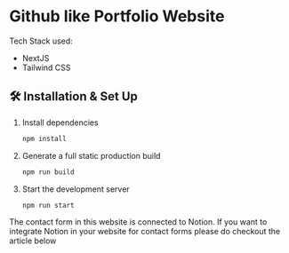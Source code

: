 # Github like Portfolio Website

Tech Stack used:
* NextJS
* Tailwind CSS


## 🛠 Installation & Set Up


1. Install dependencies

   ```sh
   npm install
   ```
   
2. Generate a full static production build

   ```sh
   npm run build
   ```
   
3. Start the development server

   ```sh
   npm run start
   ```

The contact form in this website is connected to Notion. If you want to integrate Notion in your website for contact forms please do checkout the article below
[](https://blog.logrocket.com/creating-contact-forms-with-the-notion-api-and-next-js/)
